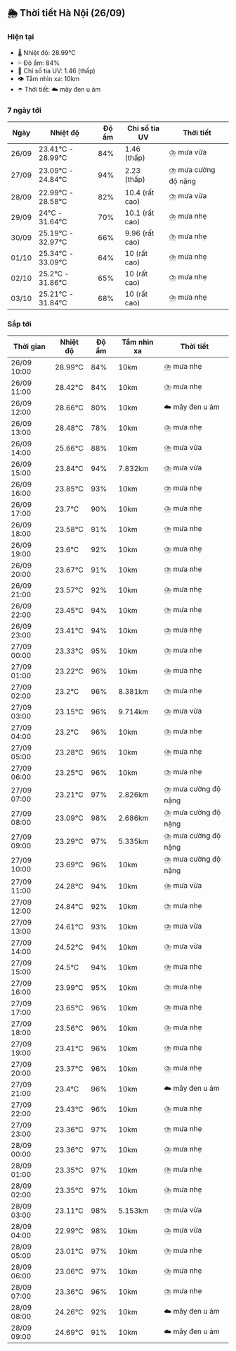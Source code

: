 ## 🌦️ Thời tiết Hà Nội (26/09)

### Hiện tại

- 🌡️ Nhiệt độ: 28.99℃
- 💦 Độ ẩm: 84%
- 🌟 Chỉ số tia UV: 1.46 (thấp)
- 👁️ Tầm nhìn xa: 10km
- ☂️ Thời tiết: ☁️ mây đen u ám

### 7 ngày tới

| Ngày | Nhiệt độ | Độ ẩm | Chỉ số tia UV | Thời tiết |
| --- | --- | --- | --- | --- |
| 26/09 | 23.41℃ - 28.99℃ | 84% | 1.46 (thấp) | ⛈️ mưa vừa |
| 27/09 | 23.09℃ - 24.84℃ | 94% | 2.23 (thấp) | ⛈️ mưa cường độ nặng |
| 28/09 | 22.99℃ - 28.58℃ | 82% | 10.4 (rất cao) | ⛈️ mưa vừa |
| 29/09 | 24℃ - 31.64℃ | 70% | 10.1 (rất cao) | ⛈️ mưa nhẹ |
| 30/09 | 25.19℃ - 32.97℃ | 66% | 9.96 (rất cao) | ⛈️ mưa nhẹ |
| 01/10 | 25.34℃ - 33.09℃ | 64% | 10 (rất cao) | ⛈️ mưa nhẹ |
| 02/10 | 25.2℃ - 31.86℃ | 65% | 10 (rất cao) | ⛈️ mưa nhẹ |
| 03/10 | 25.21℃ - 31.84℃ | 68% | 10 (rất cao) | ⛈️ mưa nhẹ |

### Sắp tới

| Thời gian | Nhiệt độ | Độ ẩm | Tầm nhìn xa | Thời tiết |
| --- | --- | --- | --- | --- |
| 26/09 10:00 | 28.99℃ | 84% | 10km | ⛈️ mưa nhẹ |
| 26/09 11:00 | 28.42℃ | 84% | 10km | ⛈️ mưa nhẹ |
| 26/09 12:00 | 28.66℃ | 80% | 10km | ☁️ mây đen u ám |
| 26/09 13:00 | 28.48℃ | 78% | 10km | ⛈️ mưa nhẹ |
| 26/09 14:00 | 25.66℃ | 88% | 10km | ⛈️ mưa vừa |
| 26/09 15:00 | 23.84℃ | 94% | 7.832km | ⛈️ mưa vừa |
| 26/09 16:00 | 23.85℃ | 93% | 10km | ⛈️ mưa nhẹ |
| 26/09 17:00 | 23.7℃ | 90% | 10km | ⛈️ mưa nhẹ |
| 26/09 18:00 | 23.58℃ | 91% | 10km | ⛈️ mưa nhẹ |
| 26/09 19:00 | 23.6℃ | 92% | 10km | ⛈️ mưa nhẹ |
| 26/09 20:00 | 23.67℃ | 91% | 10km | ⛈️ mưa nhẹ |
| 26/09 21:00 | 23.57℃ | 92% | 10km | ⛈️ mưa nhẹ |
| 26/09 22:00 | 23.45℃ | 94% | 10km | ⛈️ mưa nhẹ |
| 26/09 23:00 | 23.41℃ | 94% | 10km | ⛈️ mưa nhẹ |
| 27/09 00:00 | 23.33℃ | 95% | 10km | ⛈️ mưa nhẹ |
| 27/09 01:00 | 23.22℃ | 96% | 10km | ⛈️ mưa nhẹ |
| 27/09 02:00 | 23.2℃ | 96% | 8.381km | ⛈️ mưa nhẹ |
| 27/09 03:00 | 23.15℃ | 96% | 9.714km | ⛈️ mưa vừa |
| 27/09 04:00 | 23.2℃ | 96% | 10km | ⛈️ mưa nhẹ |
| 27/09 05:00 | 23.28℃ | 96% | 10km | ⛈️ mưa nhẹ |
| 27/09 06:00 | 23.25℃ | 96% | 10km | ⛈️ mưa nhẹ |
| 27/09 07:00 | 23.21℃ | 97% | 2.826km | ⛈️ mưa cường độ nặng |
| 27/09 08:00 | 23.09℃ | 98% | 2.686km | ⛈️ mưa cường độ nặng |
| 27/09 09:00 | 23.29℃ | 97% | 5.335km | ⛈️ mưa cường độ nặng |
| 27/09 10:00 | 23.69℃ | 96% | 10km | ⛈️ mưa cường độ nặng |
| 27/09 11:00 | 24.28℃ | 94% | 10km | ⛈️ mưa vừa |
| 27/09 12:00 | 24.84℃ | 92% | 10km | ⛈️ mưa nhẹ |
| 27/09 13:00 | 24.61℃ | 93% | 10km | ⛈️ mưa vừa |
| 27/09 14:00 | 24.52℃ | 94% | 10km | ⛈️ mưa vừa |
| 27/09 15:00 | 24.5℃ | 94% | 10km | ⛈️ mưa nhẹ |
| 27/09 16:00 | 23.99℃ | 95% | 10km | ⛈️ mưa nhẹ |
| 27/09 17:00 | 23.65℃ | 96% | 10km | ⛈️ mưa nhẹ |
| 27/09 18:00 | 23.56℃ | 96% | 10km | ⛈️ mưa nhẹ |
| 27/09 19:00 | 23.41℃ | 96% | 10km | ⛈️ mưa nhẹ |
| 27/09 20:00 | 23.37℃ | 96% | 10km | ⛈️ mưa nhẹ |
| 27/09 21:00 | 23.4℃ | 96% | 10km | ☁️ mây đen u ám |
| 27/09 22:00 | 23.43℃ | 96% | 10km | ⛈️ mưa nhẹ |
| 27/09 23:00 | 23.36℃ | 97% | 10km | ⛈️ mưa nhẹ |
| 28/09 00:00 | 23.36℃ | 97% | 10km | ⛈️ mưa nhẹ |
| 28/09 01:00 | 23.35℃ | 97% | 10km | ⛈️ mưa nhẹ |
| 28/09 02:00 | 23.35℃ | 97% | 10km | ⛈️ mưa nhẹ |
| 28/09 03:00 | 23.11℃ | 98% | 5.153km | ⛈️ mưa vừa |
| 28/09 04:00 | 22.99℃ | 98% | 10km | ⛈️ mưa vừa |
| 28/09 05:00 | 23.01℃ | 97% | 10km | ⛈️ mưa nhẹ |
| 28/09 06:00 | 23.06℃ | 97% | 10km | ⛈️ mưa nhẹ |
| 28/09 07:00 | 23.36℃ | 96% | 10km | ⛈️ mưa nhẹ |
| 28/09 08:00 | 24.26℃ | 92% | 10km | ☁️ mây đen u ám |
| 28/09 09:00 | 24.69℃ | 91% | 10km | ☁️ mây đen u ám |
